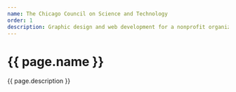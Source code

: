 ```yaml
---
name: The Chicago Council on Science and Technology
order: 1
description: Graphic design and web development for a nonprofit organization that promotes science education and outreach
---
```

<h1>{{ page.name }}</h1>
<p>{{ page.description }}</p>
